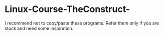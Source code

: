 # Linux-Course-TheConstruct-

I recommend not to copy/paste these programs. Refer them only if you are stuck and need some inspiration.
